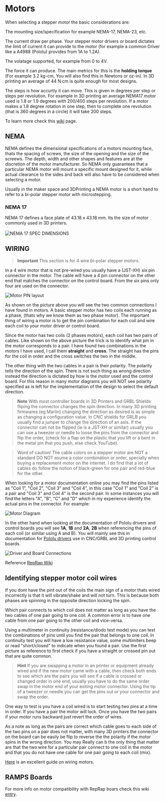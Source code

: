 # Motors #

When selecting a stepper motor the basic considerations are:

The mounting size/specification for example NEMA-17, NEMA-23, etc.

The current draw per phase. Your stepper motor drivers or board dictates the limit of current it can provide to the motor (for example a common Driver like a A4988 (Pololu) provides from 1A to 1.2A).

The volatage supported, for example from 0 to 4V.

The force it can produce. The main metrics for this is the **holding torque** (For example 3.2 kg-cm, You will also find this in Newtons or oz-in). In 3D printing an average of 44 N·cm is quite enough for most designs.

The steps is how accurtly it can move. This is given in degrees per step or steps per revolution. For example in 3D printing an average NEMA17 motor used is 1.8 or 1.9 degrees with 200/400 steps per revolution. If a motor makes a 1.8 degree rotation in one step, then to complete one revolution (that is 360 degrees in a circle) it will take 200 steps.

To learn more check this [wiki](https://reprap.org/wiki/Stepper_motor) page.

## NEMA ##

NEMA defines the dimensional specifications of a motors mounting face, thats the spacing of screws, the size of the opening and the size of the screews. The depth, width and other shapes and features are at the discretion of the motor manufacturer. So NEMA only guarantees that a particular NEMA motor will mount a specific mount designed for it, while actual clearance to the sides and back will also have to be considered when selecting a motor.

Usually in the maker space and 3DPrinting a NEMA motor is a short hand to refer to a bi-polar stepper motor with microstepping.

### NEMA 17 ##

NEMA 17 defines a face plate of 43.18 x 43.18 mm. Its the size of motor commonly used in 3D printers.<br>
<br>
![NEMA 17 SPEC DIMENSIONS](450px-Step_motor_nema_17_stepper_motor.jpg)


## WIRING ##

> **Important** This section is for 4 wire bi-polar stepper motors.

In a 4 wire motor that is not pre-wired you usually have a (JST-XH) six pin connector in the motor. The cable will have a 4 pin connector on the other end that matches the connector on the control board. From the six pins only four are used on the connector.

![Motor PIN layout](motor_connector.png)

As shown on the picture above you will see the two common connections I have found in motors. A basic stepper motor has two coils each running as a phase, (thats why we know them as two phase motor). The important thing of wiring a motor is to get the pin combination for each coil and wire each coil to your motor driver or control board. 

Since the motor has two coils (2 phases motors), each coil has two pairs of cables. Like shown on the above picture the trick is to identify what pin in the motor corresponds to a pair. I have found two combinations in the motors I have used, I call them **straight** and **cross**. The straight has the pins for the coil in order and the cross switches the two in the middle.

The other thing with the two cables in a pair is their polarity. The polarity tells the direction of the spin. There is not such thing as wrong direction instead the direction is dictated by how is the motor used and the control board. For this reason in many motor diagrams you will NOT see polarity specified as is left for the implementation of the design to select the default direction. 

> **Note** With most controller boards in 3D Printers and GRBL Shields fliping the connector changes the spin direction. In many 3D printing firmwares (eg Marlin) changing the direction as desired is as simple as changing a configuration value. In CNC shields for GRLB you usually find a jumper to change the direction of an axis. If the connector can not be flipped (ie is a JST-XH or similar) usually you can use a tweezer or needle to loose the pins from the connector and flip the order, (check for a flap on the plastic that you lift or a bent in the metal pin that you push, else check YouTube).

> Word of caution! The cable colors on a stepper motor are NOT a standard DO NOT asume a color combination or order, specially when buying a replacement motor on the internet. I do find that a lot of cables do follow the notion of black-green for one pair and red-blue for the other.

When looking for a motor documentation online you may find the pins listed as "Coil 1", "Coil 2", "Coil 3" and "Coil 4", in this case "Coil 1" and "Coil 2" is a pair and "Coil 3" and Coil 4" is the second pair. In some instances you will find the letters "A", "B", "C" and "D" which in my experience identify the actual pins in the connector. For example:

![Motor Diagram](motor_elec_diagram.png)

In the other hand when looking at the documentation of Pololu drivers and control boards you will see **1A**, **1B** and **2A**, **2B** when referencing the pins of each coil (or similar using A and B). You will mainly see this in documentation for [Pololu drivers](https://www.pololu.com/file/0J450/A4988.pdf) use in CNC/GRBL and 3D printing control boards.

![Driver and Board Connections](motor_board_connections.png)

Reference [RepRap Wiki](https://reprap.org/wiki/Stepper_wiring)<br>

## Identifying stepper motor coil wires #

If you dont have the pint out of the coils the main sign of a motor thats wired incorrectly is that it will vibrate/shake and will not turn. This is because both phases are spinning in the opposite direction locking the spin.

Which pair connects to which coil does not matter as long as you have the two cables of one pair going to one coil. A common error is to have one cable from one pair going to the other coil and vice-versa.

Using a multimeter in continuity (resistance/diodo test mode) you can test the combinations of pins until you find the pair that belongs to one coil. In continuity test you will have a low resistance value, some multimiters beep or read "short/closed" to indicate when you found a pair. Use the first picture as reference to first check if you have a straight or crossed pin out that are quite common.

> **Hint** If you are swapping a motor in an printer or equipment already wired and if the new motor came with a cable, then check both ends to see which are the pairs you will see if a cable is crossed or changed order in one end, usually you have to do the same order swap in the motor end of your exiting motor connector.  Using the tip of a tweezer or needle you can get the pins out or your connector and swap the order.

One way to test is you have a coil wired is to start testing two pins at a time in order. If you have a pair the motor will lock. Once you have the two pairs if your motor runs backward just revert the order of wires.

As a note as long as the pairs are correct which cable goes to each side of the two pins on a pair does not matter, with many 3D printers the connector on the board can be easily be flip to reverse the the polarity if the motor spins in the wrong direction. You may Really can b the only thing that matter are that the two wire for a particular pair connect to one coil in the motor and that you do not have one cable for one pair going to each coil (mix).

[Here](https://reprap.org/wiki/Stepper_wiring) is an excellent guide on wiring motors.


## RAMPS Boards ##

For more info on motor compatibility with RepRap boars check this wiki [entry](https://reprap.org/wiki/NEMA_17_Stepper_motor).
